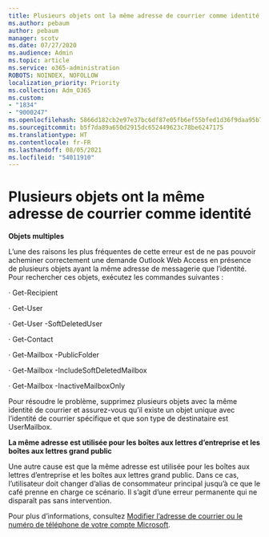 ```yaml
---
title: Plusieurs objets ont la même adresse de courrier comme identité
ms.author: pebaum
author: pebaum
manager: scotv
ms.date: 07/27/2020
ms.audience: Admin
ms.topic: article
ms.service: o365-administration
ROBOTS: NOINDEX, NOFOLLOW
localization_priority: Priority
ms.collection: Adm_O365
ms.custom:
- "1834"
- "9000247"
ms.openlocfilehash: 5866d182cb2e97e37bc6df87e05fb6ef55bfed1d36f9daa95b7b8993a509e2dd
ms.sourcegitcommit: b5f7da89a650d2915dc652449623c78be6247175
ms.translationtype: HT
ms.contentlocale: fr-FR
ms.lasthandoff: 08/05/2021
ms.locfileid: "54011910"
---
```

# <a name="multiple-objects-have-the-same-email-address-as-identity"></a>Plusieurs objets ont la même adresse de courrier comme identité

**Objets multiples**

L’une des raisons les plus fréquentes de cette erreur est de ne pas pouvoir acheminer correctement une demande Outlook Web Access en présence de plusieurs objets ayant la même adresse de messagerie que l’identité. Pour rechercher ces objets, exécutez les commandes suivantes :

· Get-Recipient <email address>

· Get-User <email address>

· Get-User <email address> -SoftDeletedUser

· Get-Contact <email address>

· Get-Mailbox <email address> -PublicFolder

· Get-Mailbox <email address> -IncludeSoftDeletedMailbox

· Get-Mailbox <email address> -InactiveMailboxOnly

Pour résoudre le problème, supprimez plusieurs objets avec la même identité de courrier et assurez-vous qu’il existe un objet unique avec l’identité de courrier spécifique et que son type de destinataire est UserMailbox.

**La même adresse est utilisée pour les boîtes aux lettres d’entreprise et les boîtes aux lettres grand public**

Une autre cause est que la même adresse est utilisée pour les boîtes aux lettres d’entreprise et les boîtes aux lettres grand public. Dans ce cas, l’utilisateur doit changer d’alias de consommateur principal jusqu’à ce que le café prenne en charge ce scénario. Il s’agit d’une erreur permanente qui ne disparaît pas sans intervention.

Pour plus d’informations, consultez [Modifier l’adresse de courrier ou le numéro de téléphone de votre compte Microsoft](https://support.microsoft.com/help/11545/microsoft-account-rename-your-personal-account).